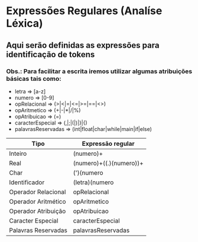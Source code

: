 # Expressões Regulares (Analíse Léxica)

## Aqui serão definidas as expressões para identificação de tokens

### Obs.: Para facilitar a escrita iremos utilizar algumas atribuições básicas tais como:

- letra => [a-z]
- numero => [0-9]
- opRelacional => (>|<|=|<=|>=|==|<>)
- opAritmetico => (+|-|*|/|%)
- opAtribuicao => (=)
- caracterEspecial => (,|;|(|)|}|{)
- palavrasReservadas => (int|float|char|while|main|if|else)

| Tipo | Expressão regular |
| ------| ------|
| Inteiro | (numero)+ |
| Real | (numero)+((.)(numero))+ |
| Char | (')(numero|letra)(') |
| Identificador | (letra)(numero|letra)* |
| Operador Relacional | opRelacional |
| Operador Aritmético | opAritmetico |
| Operador Atribuição | opAtribuicao |
| Caracter Especial | caracterEspecial |
| Palavras Reservadas | palavrasReservadas |
